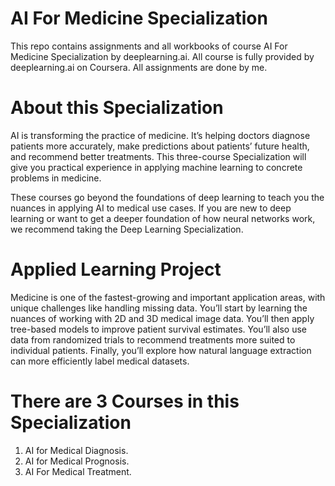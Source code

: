# AI For Medicine Specialization
This repo contains assignments and all workbooks of course AI For Medicine Specialization by deeplearning.ai. All course is fully provided by deeplearning.ai on Coursera. All assignments are done by me.

# About this Specialization

AI is transforming the practice of medicine. It’s helping doctors diagnose patients more accurately, make predictions about patients’ future health, and recommend better treatments. This three-course Specialization will give you practical experience in applying machine learning to concrete problems in medicine.

These courses go beyond the foundations of deep learning to teach you the nuances in applying AI to medical use cases. If you are new to deep learning or want to get a deeper foundation of how neural networks work, we recommend taking the Deep Learning Specialization.

# Applied Learning Project

Medicine is one of the fastest-growing and important application areas, with unique challenges like handling missing data. You’ll start by learning the nuances of working with 2D and 3D medical image data. You’ll then apply tree-based models to improve patient survival estimates. You’ll also use data from randomized trials to recommend treatments more suited to individual patients. Finally, you’ll explore how natural language extraction can more efficiently label medical datasets.

# There are 3 Courses in this Specialization

1. AI for Medical Diagnosis.
2. AI for Medical Prognosis.
3. AI For Medical Treatment.
